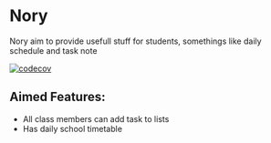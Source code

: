 # Nory

Nory aim to provide usefull stuff for students, somethings like daily schedule and task note

[![codecov](https://codecov.io/gh/noryvn/nory/branch/main/graph/badge.svg?token=IL42IHOUDJ)](https://codecov.io/gh/noryvn/nory)

## Aimed Features:
  - All class members can add task to lists
  - Has daily school timetable
